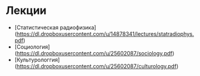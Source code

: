 Лекции
======

* [Статистическая радиофизика] (https://dl.dropboxusercontent.com/u/14878341/lectures/statradiophys.pdf)
* [Социология] (https://dl.dropboxusercontent.com/u/25602087/sociology.pdf)
* [Культурологгия] (https://dl.dropboxusercontent.com/u/25602087/culturology.pdf)
